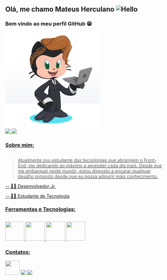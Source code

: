 ## Olá, me chamo Mateus Herculano <img src="https://raw.githubusercontent.com/iampavangandhi/iampavangandhi/master/gifs/Hi.gif" alt="Hello" width="30px"/> 

### Bem vindo ao meu perfil GitHub :grin:

<img src="https://github.com/MateusHerculano01/MateusHerculano01/blob/main/octocat.png" alt="pc" width="300px"/>

<div>
<a href="https://github.com/MateusHerculano01">
<img height="180em" src="https://github-readme-stats.vercel.app/api/top-langs/?username=MateusHerculano01&layout=compact&langs_count=7&theme=dracula"/>
<img height="180em" src="https://github-readme-stats.vercel.app/api?username=MateusHerculano01&show_icons=true&theme=dracula&include_all_commits=true&count_private=true"/>
</div>

<!--
**MateusHerculano01/MateusHerculano01** is a ✨ _special_ ✨ repository because its `README.md` (this file) appears on your GitHub profile.

Here are some ideas to get you started:

- 🔭 I’m currently working on ...
- 🌱 I’m currently learning ...
- 👯 I’m looking to collaborate on ...
- 🤔 I’m looking for help with ...
- 💬 Ask me about ...
- 📫 How to reach me: ...
- 😄 Pronouns: ...
- ⚡ Fun fact: ...
-->

### Sobre mim:
##
> Atualmente sou estudante das tecnologias que abrangem o Front-End, me dedicando ao máximo a aprender cada dia mais. Desde que me embarquei neste mundo, estou disposto a encarar qualquer desáfio proposto desde que eu possa adquirir mais conhecimento.

-- 👨‍💻 Desenvolvedor Jr.

-- 👨‍🎓 Estudante de Tecnologia


### Ferramentas e Tecnologias:
##
<p align="justify">
  <img src="https://cdn.jsdelivr.net/gh/devicons/devicon/icons/git/git-original.svg" width="60" height="60"/>
  <img src="https://cdn.jsdelivr.net/gh/devicons/devicon/icons/html5/html5-original.svg" width="60" height="60"/>
  <img src="https://cdn.jsdelivr.net/gh/devicons/devicon/icons/css3/css3-original.svg" width="60" height="60"/>
  <img src="https://cdn.jsdelivr.net/gh/devicons/devicon/icons/javascript/javascript-original.svg" width="60" height="60"/>
  
</p>

### Contatos:

<div>

<a href="https://www.facebook.com/mateus.herculano01/" target="_blank"><img src="https://cdn.jsdelivr.net/gh/devicons/devicon/icons/facebook/facebook-original.svg" width="45" height="45" target="_blank"/></a>
<a href = "mailto:contato@mateusherculano0@gmail.com"><img src="https://img.shields.io/badge/Gmail-D14836?style=for-the-badge&logo=gmail&logoColor=white" target="_blank"></a>
<a href="https://www.linkedin.com/in/mateus-herculano001" target="_blank"><img src="https://img.shields.io/badge/-LinkedIn-%230077B5?style=for-the-badge&logo=linkedin&logoColor=white" target="_blank"></a>   
</div>
